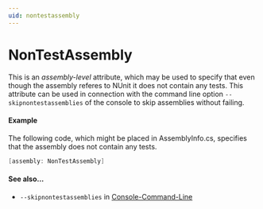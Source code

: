 ```yaml
---
uid: nontestassembly
---
```


# NonTestAssembly


This is an _assembly-level_ attribute, which may be used to specify that even though
the assembly referes to NUnit it does not contain any tests. This attribute can be
used in connection with the command line option `--skipnontestassemblies` of the
console to skip assemblies without failing.

#### Example

The following code, which might be placed in AssemblyInfo.cs, specifies that the
assembly does not contain any tests.

```csharp
[assembly: NonTestAssembly]
```


#### See also...
 * `--skipnontestassemblies` in [Console-Command-Line](xref:ConsoleCommandLine)
